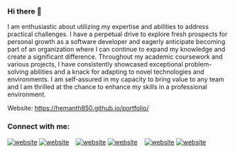 ### Hi there 👋
I am enthusiastic about utilizing my expertise and abilities to address practical challenges. I have a perpetual drive to explore fresh prospects for personal growth as a software developer and eagerly anticipate becoming part of an organization where I can continue to expand my knowledge and create a significant difference. Throughout my academic coursework and various projects, I have consistently showcased exceptional problem-solving abilities and a knack for adapting to novel technologies and environments. I am self-assured in my capacity to bring value to any team and I am thrilled at the chance to enhance my skills in a professional environment.

Website: https://hemanth850.github.io/portfolio/

### Connect with me:

[![website](./img/globe-light.svg)](https://hemanth850.github.io/portfolio/)
[![website](./img/globe-dark.svg)](https://hemanth850.github.io/portfolio/)
&nbsp;&nbsp;
[![website](./img/twitter-light.svg)](https://twitter.com/Hemanth850#gh-light-mode-only)
[![website](./img/twitter-dark.svg)](https://twitter.com/Hemanth850#gh-dark-mode-only)
&nbsp;&nbsp;
[![website](./img/linkedin-light.svg)](https://www.linkedin.com/in/hemanthga/#gh-light-mode-only)
[![website](./img/linkedin-dark.svg)](https://www.linkedin.com/in/hemanthga/#gh-dark-mode-only)
&nbsp;&nbsp;



<!--
**hemanth850/hemanth850** is a ✨ _special_ ✨ repository because its `README.md` (this file) appears on your GitHub profile.

Here are some ideas to get you started:

- 🔭 I’m currently working on ...
- 🌱 I’m currently learning ...
- 👯 I’m looking to collaborate on ...
- 🤔 I’m looking for help with ...
- 💬 Ask me about ...
- 📫 How to reach me: ...
- 😄 Pronouns: ...
- ⚡ Fun fact: ...
-->
